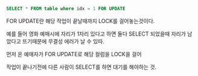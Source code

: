 ```sql
SELECT * FROM table where idx = 1 FOR UPDATE
```

FOR UPDATE란 해당 작업이 끝날때까지 LOCK를 걸어놓는것이다.

예를 들어 영화 예매시에 자리가 1자리 있다고 하면
둘다 SELECT 되었을때 자리가 남았다고 뜨기때문에 무결성 에러가 날 수 있따.

먼저 온 예매자가 FOR UPDATE로 해당 컬럼을 LOCK을 걸어

작업이 끝나기전에 다른 사람이 SELECT를 하면 대기를 해야하는 것.
